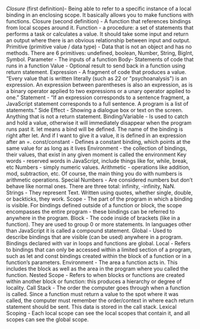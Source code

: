 _Closure_ (first definition)- Being able to refer to a specific instance of a local binding in an enclosing scope. It basically allows you to make functions with functions. 
Closure (second definition) - A function that references bindings from local scopes around it.
Function - a procedure: a set of statements that performs a task or calculates a value. It should take some input and return an output where there is an obvious relationship between input and output. 
Primitive (primitive value / data type) - Data that is not an object and has no methods. There are 6 primitives: undefined, boolean, Number, String, BigInt, Symbol. 
Parameter - The inputs of a function
Body- Statements of code that runs in a function
Value - Optional result to send back in a function using return statement. 
Expression - A fragment of code that produces a value. “Every value that is written literally (such as 22 or "psychoanalysis") is an expression. An expression between parentheses is also an expression, as is a binary operator applied to two expressions or a unary operator applied to one.”
Statement - “If an expression corresponds to a sentence fragment, a JavaScript statement corresponds to a full sentence. A program is a list of statements.”
Side Effect - Showing a dialogue box or text on the screen. Anything that is not a return statement. 
Binding/Variable - Is used to catch and hold a value, otherwise it will immediately disappear when the program runs past it. let means a bind will be defined. The name of the binding is right after let. And if I want to give it a value, it is defined in an expression after an =. 
const/constant - Defines a constant binding, which points at the same value for as long as it lives
Environment - the collection of bindings, their values, that exist in any given moment is called the environment
Key words - reserved words in JavaScript, include things like for, while, break, etc 
Numbers - simply numeric values. 
Arithmetic - operations like addition, mod, subtraction, etc. Of course, the main thing you do with numbers is arithmetic operations. 
Special Numbers - Are considered numbers but don’t behave like normal ones. There are three total: infinity, -infinity, NaN. 
Strings - They represent Text. Written using quotes, whether single, double, or backticks, they work.
Scope - The part of the program in which a binding is visible. For bindings defined outside of a function or block, the scope encompasses the entire program - these bindings can be referred to anywhere in the program. 
Block -  The code inside of brackets (like in a function). They are used to group 0 or more statements. In languages other than JavaScript it is called a compound statement. 
Global - Used to describe bindings that are visible (can be used) anywhere in a program. Bindings declared with var in loops and functions are global. 
Local - Refers to bindings that can only be accessed within a limited section of a program, such as let and const bindings created within the block of a function or in a function’s parameters.
Environment - The area a function acts in. This includes the block as well as the area in the program where you called the function. 
Nested Scope - Refers to when blocks or functions are created within another block or function: this produces a hierarchy or degree of locality. 
Call Stack - The order the computer goes through when a function is called. Since a function must return a value to the spot where it was called, the computer must remember the order/context in where each return statement should be sent. This data is stored in the call stack. 
Lexical Scoping - Each local scope can see the local scopes that contain it, and all scopes can see the global scope. 

























